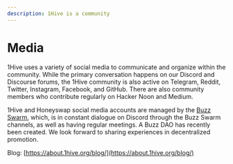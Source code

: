 ```yaml
---
description: 1Hive is a community
---
```


# Media

1Hive uses a variety of social media to communicate and organize within the community. While the primary conversation happens on our Discord and Discourse forums, the 1Hive community is also active on Telegram, Reddit, Twitter, Instagram, Facebook, and GitHub. There are also community members who contribute regularly on Hacker Noon and Medium.

1Hive and Honeyswap social media accounts are managed by the [Buzz Swarm](../swarms/buzz.md), which, is in constant dialogue on Discord through the Buzz Swarm channels, as well as having regular meetings. A Buzz DAO has recently been created. We look forward to sharing experiences in decentralized promotion.

Blog: [https://about.1hive.org/blog/](https://about.1hive.org/blog/)



